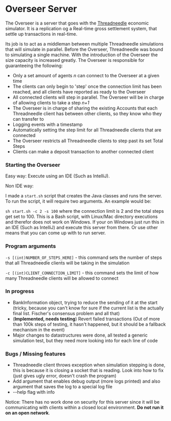 # Overseer Server

The Overseer is a server that goes with the [Threadneedle](https://github.com/jackymallett/Threadneedle) economic simulator.
It is a replication og a Real-time gross settlement system, that settle up transactions in real-time.

Its job is to act as a middleman between multiple Threadneedle simulations that will simulate in parallel.
Before the Overseer, Threadneedle was bound to simulating a single machine. With the introduction of the Overseer the size capacity is increased greatly.
The Overseer is responsible for guaranteeing the following:

- Only a set amount of agents *n* can connect to the Overseer at a given time
- The clients can only begin to 'step' once the connection limit has been reached, and all clients have reported as ready to the Overseer
- All connected clients will step in parallel. The Overseer will be in charge of allowing clients to take a step *n+1*
- The Overseer is in charge of sharing the existing Accounts that each Threadneedle client has between other clients, so they know who they can transfer to
- Logging events with a timestamp
- Automatically setting the step limit for all Threadneedle clients that are connected
- The Overseer restricts all Threadneedle clients to step past its set Total Steps
- Clients can make a deposit transaction to another connected client

### Starting the Overseer

Easy way: Execute using an IDE (Such as IntelliJ).

Non IDE way:

I made a `start.sh` script that creates the Java classes and runs the server. To run the script, it will require two arguments. An example would be:

`sh start.sh -c 2 -s 100` where the connection limit is 2 and the total steps get set to 100. This is a Bash script, with Linux/Mac directory executions and therefor does not work on Windows. If your on Windows just run this in an IDE (Such as IntelliJ) and execute this server from there. Or use other means that you can come up with to run server.

### Program arguments

`-s [(int)NUMBER_OF_STEPS_HERE]` - this command sets the number of steps that all Threadneedle clients will be taking in the simulation

`-c [(int)CLIENT_CONNECTION_LIMIT]` - this command sets the limit of how many Threadneedle clients will be allowed to connect


### In progress

- BankInformation object, trying to reduce the sending of it at the start (tricky, because you can't know for sure if the current list is the actually final list. Fischer's consensus problem and all that)
- (**Implemented, needs testing**) Revert failed transactions (Out of more than 100k steps of testing, it hasn't happened, but it should be a fallback mechanism in the event)
- Major changes to datastructures were done, all tested a generic simulation test, but they need more looking into for each line of code

### Bugs / Missing features

- Threadneedle client throws exception when simulation stepping is done, this is because it is closing a socket that is reading. Look into how to fix (just gives ugly error, doesn't crash the program)
- Add argument that enables debug output (more logs printed) and also argument that saves the log to a special log file
- --help flag with info

Notice: There has no work done on security for this server since it will be communicating with clients within a closed local environment. **Do not run it on an open network**. 
